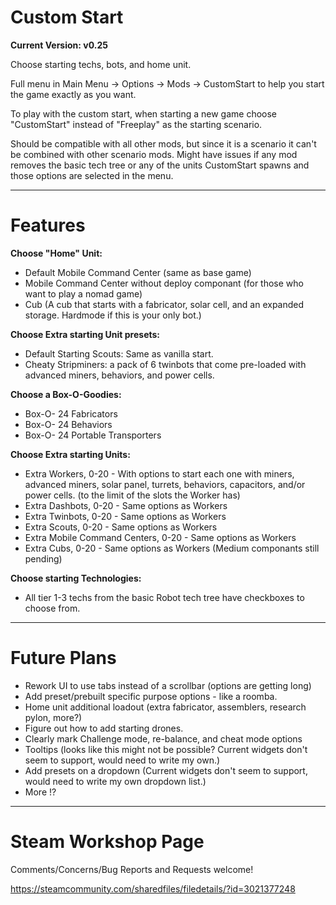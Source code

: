 # Custom Start
**Current Version: v0.25**

Choose starting techs, bots, and home unit.

Full menu in Main Menu -> Options -> Mods -> CustomStart to help you start the game exactly as you want.

To play with the custom start, when starting a new game choose "CustomStart" instead of "Freeplay" as the starting scenario.

Should be compatible with all other mods, but since it is a scenario it can't be combined with other scenario mods. Might have issues if any mod removes the basic tech tree or any of the units CustomStart spawns and those options are selected in the menu.

----
# Features

**Choose "Home" Unit:**

- Default Mobile Command Center (same as base game)
- Mobile Command Center without deploy componant (for those who want to play a nomad game)
- Cub (A cub that starts with a fabricator, solar cell, and an expanded storage. Hardmode if this is your only bot.)

**Choose Extra starting Unit presets:**

- Default Starting Scouts: Same as vanilla start.
- Cheaty Stripminers: a pack of 6 twinbots that come pre-loaded with advanced miners, behaviors, and power cells.

**Choose a Box-O-Goodies:**

- Box-O- 24 Fabricators
- Box-O- 24 Behaviors
- Box-O- 24 Portable Transporters

**Choose Extra starting Units:**

- Extra Workers, 0-20 - With options to start each one with miners, advanced miners, solar panel, turrets, behaviors, capacitors, and/or power cells. (to the limit of the slots the Worker has)
- Extra Dashbots, 0-20 - Same options as Workers
- Extra Twinbots, 0-20 - Same options as Workers
- Extra Scouts, 0-20 - Same options as Workers
- Extra Mobile Command Centers, 0-20 - Same options as Workers
- Extra Cubs, 0-20 - Same options as Workers (Medium componants still pending)

**Choose starting Technologies:**

- All tier 1-3 techs from the basic Robot tech tree have checkboxes to choose from.

----
# Future Plans

- Rework UI to use tabs instead of a scrollbar (options are getting long)
- Add preset/prebuilt specific purpose options - like a roomba.
- Home unit additional loadout (extra fabricator, assemblers, research pylon, more?)
- Figure out how to add starting drones.
- Clearly mark Challenge mode, re-balance, and cheat mode options
- Tooltips (looks like this might not be possible? Current widgets don't seem to support, would need to write my own.)
- Add presets on a dropdown (Current widgets don't seem to support, would need to write my own dropdown list.)
- More !?

---- 
# Steam Workshop Page

Comments/Concerns/Bug Reports and Requests welcome!

https://steamcommunity.com/sharedfiles/filedetails/?id=3021377248
